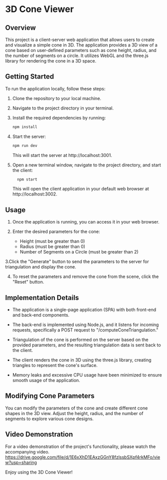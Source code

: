 # 3D Cone Viewer

## Overview

This project is a client-server web application that allows users to create and visualize a simple cone in 3D. The application provides a 3D view of a cone based on user-defined parameters such as cone height, radius, and the number of segments on a circle. It utilizes WebGL and the three.js library for rendering the cone in a 3D space.

## Getting Started

To run the application locally, follow these steps:

1. Clone the repository to your local machine.

2. Navigate to the project directory in your terminal.

3. Install the required dependencies by running:

   ```bash
   npm install 
   ```

4. Start the server:
   
   ```bash
   npm run dev
   ```
   
   This will start the server at http://localhost:3001.

5. Open a new terminal window, navigate to the project directory, and start the client:

   ```bash
     npm start
   ```

   This will open the client application in your default web browser at http://localhost:3002.

## Usage

1. Once the application is running, you can access it in your web browser.

2. Enter the desired parameters for the cone:

   * Height (must be greater than 0)
   * Radius (must be greater than 0)
   * Number of Segments on a Circle (must be greater than 2)
     
3.Click the "Generate" button to send the parameters to the server for triangulation and display the cone.

4. To reset the parameters and remove the cone from the scene, click the "Reset" button.

## Implementation Details
* The application is a single-page application (SPA) with both front-end and back-end components.

* The back-end is implemented using Node.js, and it listens for incoming requests, specifically a POST request to "/computeConeTriangulation."

* Triangulation of the cone is performed on the server based on the provided parameters, and the resulting triangulation data is sent back to the client.

* The client renders the cone in 3D using the three.js library, creating triangles to represent the cone's surface.

* Memory leaks and excessive CPU usage have been minimized to ensure smooth usage of the application.

## Modifying Cone Parameters
You can modify the parameters of the cone and create different cone shapes in the 3D view. Adjust the height, radius, and the number of segments to explore various cone designs.

## Video Demonstration
For a video demonstration of the project's functionality, please watch the accompanying video.
https://drive.google.com/file/d/1E6xXhD1EAxzGGnY8fzlssbSXpf4rkMFo/view?usp=sharing

Enjoy using the 3D Cone Viewer!
